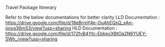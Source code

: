 Travel Package Itinerary

Refer to the below documentations for better clarity
LLD Documentation : https://drive.google.com/file/d/18eBrrpY4e-OuAhEQsQ_xAn-pnxg36mS3/view?usp=sharing
HLD Documentation : https://drive.google.com/file/d/172fvB4Ytc-EbbpcXBtOa2N6YUEY-SWh_/view?usp=sharing
